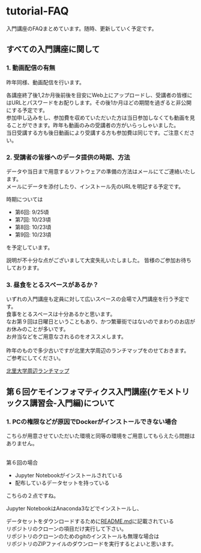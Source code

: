 # tutorial-FAQ
入門講座のFAQまとめています。随時、更新していく予定です。

## すべての入門講座に関して
### 1. 動画配信の有無
昨年同様、動画配信を行います。<br>

各講座終了後1,2か月後前後を目安にWeb上にアップロードし、受講者の皆様にはURLとパスワードをお配りします。その後1か月ほどの期間を過ぎると非公開にする予定です。<br>
参加申し込みをし、参加費を収めていただいた方は当日参加しなくても動画を見ることができます。昨年も動画のみの受講者の方がいらっしゃいました。<br>
当日受講する方も後日動画により受講する方も参加費は同じです。ご注意ください。

### 2. 受講者の皆様へのデータ提供の時期、方法
データや当日まで用意するソフトウェアの準備の方法はメールにてご連絡いたします。<br>
メールにデータを添付したり、インストール先のURLを明記する予定です。

時期については

- 第6回: 9/25頃
- 第7回: 10/23頃
- 第8回: 10/23頃
- 第9回: 10/23頃

を予定しています。

説明が不十分な点がございまして大変失礼いたしました。
皆様のご参加お待ちしております。

### 3. 昼食をとるスペースがあるか？
いずれの入門講座も定員に対して広いスペースの会場で入門講座を行う予定です。<br>
食事をとるスペースは十分あるかと思います。<br>
なお第９回は日曜日ということもあり、かつ繁華街ではないのでまわりのお店がお休みのことが多いです。<br>
お弁当などをご用意なされるのをオススメします。<br>
<br>
昨年のもので多少古いですが北里大学周辺のランチマップをのせておきます。<br>
ご参考にしてください。<br>

[北里大学周辺ランチマップ](/北里大学周辺ランチマップ.pdf)

## 第６回ケモインフォマティクス入門講座(ケモメトリックス講習会-入門編)について
### 1. PCの権限などが原因でDockerがインストールできない場合
こちらが用意させていただいた環境と同等の環境をご用意してもらえたら問題はありません。<br><br>

第６回の場合

- Jupyter Notebookがインストールされている
- 配布しているデータセットを持っている

こちらの２点ですね。

Jupyter NotebookはAnaconda3などでインストールし、<br>

データセットをダウンロードするために[README.md](https://github.com/chemo-wakate/tutorial-6th/blob/master/README.md#リポジトリのクローン)に記載されている<br>
リポジトリのクローンの項目だけ実行して下さい。<br>
リポジトリのクローンのためのgitのインストールも無理な場合は<br>
リポジトリのZIPファイルのダウンロードを実行するとよいと思います。
